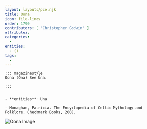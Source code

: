 ```yaml
---
layout: layouts/pce.njk
title: Oona
icon: file-lines
order: 1790
contributors: [ 'Christopher Godwin' ]
attributes:
categories:
  - 
entities:
  - ()
tags:
  - 
---
```

``` tab [group1:Info]
::: magazinestyle
Oona (Ona) See Úna.

:::
```
``` tab [group1:Attributes]
```
``` tab [group1:Entities]
- **entities**: Úna
```
``` tab [group1:Sources]
- Monaghan, Patricia. The Encyclopedia of Celtic Mythology and Folklore. Checkmark Books, 2008.
```
![Oona Image]([None])
